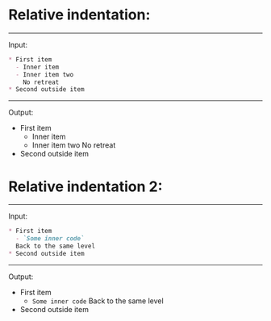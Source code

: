 # Relative indentation:

---
Input:

```markdown
* First item
  - Inner item
  - Inner item two
    No retreat
* Second outside item
```

---
Output:

* First item
  - Inner item
  - Inner item two
    No retreat
* Second outside item

# Relative indentation 2:

---
Input:

```markdown
* First item
  - `Some inner code`
  Back to the same level
* Second outside item
```

---
Output:

* First item
  - `Some inner code`
  Back to the same level
* Second outside item
